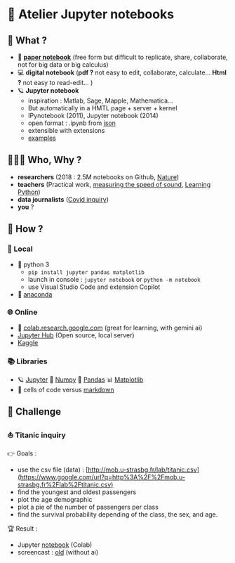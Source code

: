 
# 📖 Atelier Jupyter notebooks

## 🔎 What ?
- 📓 **[paper notebook](https://img.notionusercontent.com/s3/prod-files-secure%2Fdf6eca03-e878-42ae-a432-dececbe15ba9%2F856029d5-b55e-4424-b766-db5457f88db9%2FUntitled.png/size/w=1060?exp=1739458759&sig=5PIvIZlvIviKYqp6XpdAhzsPKjmzW_LSjs7VC2GJkew)** (free form but difficult to replicate, share, collaborate, not for big data or big calculus)
-  💻 **digital notebook** (**pdf ?** not easy to edit, collaborate, calculate...  **Html ?** not easy to read-edit... )
- 🪐 **Jupyter notebook**
	- inspiration : Matlab, Sage, Mapple, Mathematica...
	- But automatically in a HMTL page + server + kernel
	- IPynotebook (2011), Jupyter notebook (2014)
	- open format : .ipynb from [json](https://en.wikipedia.org/wiki/JSON#Syntax)
	- extensible with extensions
	- [examples](https://gist.github.com/ocoyawale/54d92fd4bf92508a2a6e482b5fa480fd)

## 🧑‍🤝‍🧑 Who, Why ?
- **researchers** (2018 : 2.5M notebooks on Github, [Nature](https://www.nature.com/articles/d41586-018-07196-1))
- **teachers** (Practical work, [measuring the speed of sound](https://www.youtube.com/watch?v=6Ir5wv18xhk&t=137s), [Learning Python](https://colab.research.google.com/drive/1RgvNaEXa7Aqnn8uc1fdYxymGnCfD9Bom?usp=sharing))
- **data journalists** ([Covid inquiry](https://www.rue89strasbourg.com/la-surmortalite-en-alsace-pendant-la-periode-covid-vue-depuis-les-chiffres-de-linsee-177809))
- **you** ?
## 🧰 How ?
### 📌 Local 
- 🐍 python 3 
	- `pip install jupyter pandas matplotlib`
	-  launch in console : `jupyter notebook` or `python -m notebook`
	- use Visual Studio Code and extension Copilot
-  🐍 [anaconda](https://www.anaconda.com/)
### 🌐 Online 
- 🥇 [colab.research.google.com](https://colab.research.google.com/) (great for learning, with gemini ai)
- [Jupyter Hub](https://jupyter.org/hub) (Open source, local server)
- [Kaggle](https://www.kaggle.com/code)
### 📚 Libraries
- 🪐 [Jupyter](https://jupyter.org/) 🥧 [Numpy](https://numpy.org/) 🐼 [Pandas](https://pandas.pydata.org/) 📊 [Matplotlib](https://matplotlib.org/)
- 🔲 cells of code versus [markdown](https://docs.github.com/en/get-started/writing-on-github/getting-started-with-writing-and-formatting-on-github/basic-writing-and-formatting-syntax)
##  🎯 Challenge
### ⛵ Titanic inquiry
👉 Goals :
- use the csv file (data) : [http://mob.u-strasbg.fr/lab/titanic.csv](https://www.google.com/url?q=http%3A%2F%2Fmob.u-strasbg.fr%2Flab%2Ftitanic.csv)
- find the youngest and oldest passengers
- plot the age demographic
- plot a pie of the number of passengers per class
- find the survival probability depending of the class, the sex, and age.

🏆 Result :
- Jupyter [notebook](https://colab.research.google.com/drive/1u28fouG3Lor8ehJM8yy6wYL6tPih-utx) (Colab)
- screencast : [old](https://www.youtube.com/watch?v=FNDWAybVPcc) (without ai)